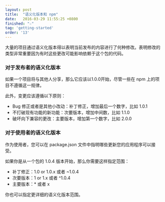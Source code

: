 ```yaml
---
layout: post
title:  "语义化版本和 npm"
date:   2016-03-29 11:55:25 +0800
finished: "☆"
tag: 'getting-started'
order: '13'
---
```

大量的项目通过语义化版本得以表明当前发布的内容进行了何种修改。表明修改的类型非常重要因为有时这些更改可能影响依赖于这个包的代码。

### 对于发布者的语义化版本

如果一个项目将与其他人分享，那么它应该以1.0.0开始，尽管一些在 npm 上的项目不遵循这一规律。

此外，变更应该遵循以下原则：

* Bug 修正或者是其他小改动：补丁修正，增加最后一个数字，比如 1.0.1
* 不打破现有功能的新功能：次要版本，增加中间数，比如 1.1.0
* 破坏向下兼容的更改：主要版本，增加第一个数字，比如 2.0.0

### 对于使用者的语义化版本

作为使用者，您可以在 package.json 文件中指明哪些更新您的应用程序可以接受。

如果你是从一个包的 1.0.4 版本开始，那么你需要这样指定范围：

* 补丁修正：1.0 or 1.0.x 或者 ~1.0.4
* 次要版本：1 or 1.x 或者 ^1.0.4
* 主要版本：* 或者 x

你也可以指定更详细的语义化版本范围。
